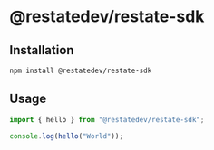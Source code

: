 # @restatedev/restate-sdk

## Installation

```bash
npm install @restatedev/restate-sdk
```

## Usage

```typescript
import { hello } from "@restatedev/restate-sdk";

console.log(hello("World"));
```
